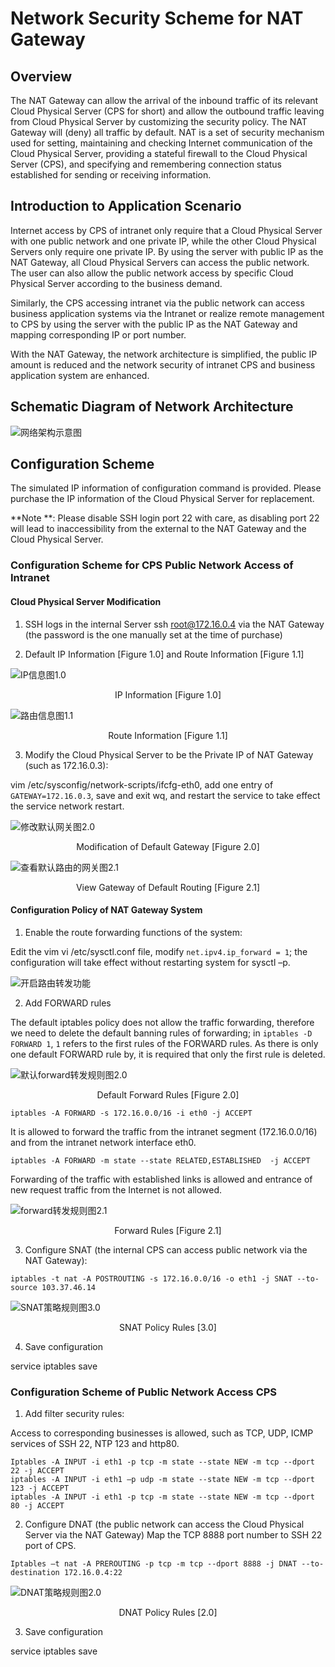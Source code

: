 # Network Security Scheme for NAT Gateway

## Overview
The NAT Gateway can allow the arrival of the inbound traffic of its relevant Cloud Physical Server (CPS for short) and allow the outbound traffic leaving from Cloud Physical Server by customizing the security policy. The NAT Gateway will (deny) all traffic by default. NAT is a set of security mechanism used for setting, maintaining and checking Internet communication of the Cloud Physical Server, providing a stateful firewall to the Cloud Physical Server (CPS), and specifying and remembering connection status established for sending or receiving information.

## Introduction to Application Scenario
Internet access by CPS of intranet only require that a Cloud Physical Server with one public network and one private IP, while the other Cloud Physical Servers only require one private IP. By using the server with public IP as the NAT Gateway, all Cloud Physical Servers can access the public network. The user can also allow the public network access by specific Cloud Physical Server according to the business demand.

Similarly, the CPS accessing intranet via the public network can access business application systems via the Intranet or realize remote management to CPS by using the server with the public IP as the NAT Gateway and mapping corresponding IP or port number.

With the NAT Gateway, the network architecture is simplified, the public IP amount is reduced and the network security of intranet CPS and business application system are enhanced.

## Schematic Diagram of Network Architecture

![网络架构示意图](https://github.com/jdcloudcom/cn/blob/edit/image/Hyper-Converged-IDC/Cloud-Physical-Server/CPS024.png)

## Configuration Scheme
The simulated IP information of configuration command is provided. Please purchase the IP information of the Cloud Physical Server for replacement.


**Note **: Please disable SSH login port 22 with care, as disabling port 22 will lead to inaccessibility from the external to the NAT Gateway and the Cloud Physical Server.

### Configuration Scheme for CPS Public Network Access of Intranet

#### Cloud Physical Server Modification

1. SSH logs in the internal Server ssh root@172.16.0.4 via the NAT Gateway (the password is the one manually set at the time of purchase)

2. Default IP Information [Figure 1.0] and Route Information [Figure 1.1]

![IP信息图1.0](https://github.com/jdcloudcom/cn/blob/edit/image/Hyper-Converged-IDC/Cloud-Physical-Server/CPS025.png)

<p align="center">IP Information [Figure 1.0]</p>

![路由信息图1.1](https://github.com/jdcloudcom/cn/blob/edit/image/Hyper-Converged-IDC/Cloud-Physical-Server/CPS026.png)

<p align="center">Route Information [Figure 1.1]</p>

3. Modify the Cloud Physical Server to be the Private IP of NAT Gateway (such as 172.16.0.3):

vim /etc/sysconfig/network-scripts/ifcfg-eth0, add one entry of `GATEWAY=172.16.0.3`, save and exit wq, and restart the service to take effect the service network restart.

![修改默认网关图2.0](https://github.com/jdcloudcom/cn/blob/edit/image/Hyper-Converged-IDC/Cloud-Physical-Server/CPS027.png)

<p align="center">Modification of Default Gateway [Figure 2.0]</p>

![查看默认路由的网关图2.1](https://github.com/jdcloudcom/cn/blob/edit/image/Hyper-Converged-IDC/Cloud-Physical-Server/CPS028.png)

<p align="center">View Gateway of Default Routing [Figure 2.1]</p>

#### Configuration Policy of NAT Gateway System

1. Enable the route forwarding functions of the system:

Edit the vim vi /etc/sysctl.conf file, modify `net.ipv4.ip_forward = 1`; the configuration will take effect without restarting system for sysctl –p.

![开启路由转发功能](https://github.com/jdcloudcom/cn/blob/edit/image/Hyper-Converged-IDC/Cloud-Physical-Server/CPS029.png)

2. Add FORWARD rules

The default iptables policy does not allow the traffic forwarding, therefore we need to delete the default banning rules of forwarding; in `iptables -D FORWARD 1`, `1` refers to the first rules of the FORWARD rules. As there is only one default FORWARD rule by, it is required that only the first rule is deleted.

![默认forward转发规则图2.0](https://github.com/jdcloudcom/cn/blob/edit/image/Hyper-Converged-IDC/Cloud-Physical-Server/CPS030.png)

<p align="center">Default Forward Rules [Figure 2.0]</p>


`iptables -A FORWARD -s 172.16.0.0/16 -i eth0 -j ACCEPT`


It is allowed to forward the traffic from the intranet segment (172.16.0.0/16) and from the intranet network interface eth0.


`iptables -A FORWARD -m state --state RELATED,ESTABLISHED  -j ACCEPT`


Forwarding of the traffic with established links is allowed and entrance of new request traffic from the Internet is not allowed.

![forward转发规则图2.1](https://github.com/jdcloudcom/cn/blob/edit/image/Hyper-Converged-IDC/Cloud-Physical-Server/CPS031.png)

<p align="center">Forward Rules [Figure 2.1]</p>

3. Configure SNAT (the internal CPS can access public network via the NAT Gateway):

```
iptables -t nat -A POSTROUTING -s 172.16.0.0/16 -o eth1 -j SNAT --to-source 103.37.46.14
```

![SNAT策略规则图3.0](https://github.com/jdcloudcom/cn/blob/edit/image/Hyper-Converged-IDC/Cloud-Physical-Server/CPS032.png)

<p align="center">SNAT Policy Rules [3.0]</p>

4. Save configuration

service iptables save

### Configuration Scheme of Public Network Access CPS

1. Add filter security rules:

Access to corresponding businesses is allowed, such as TCP, UDP, ICMP services of SSH 22, NTP 123 and http80.

```
Iptables -A INPUT -i eth1 -p tcp -m state --state NEW -m tcp --dport 22 -j ACCEPT
iptables -A INPUT -i eth1 –p udp -m state --state NEW -m tcp --dport 123 -j ACCEPT
iptables -A INPUT -i eth1 -p tcp -m state --state NEW -m tcp --dport 80 -j ACCEPT
```

2. 	Configure DNAT (the public network can access the Cloud Physical Server via the NAT Gateway)
Map the TCP 8888 port number to SSH 22 port of CPS.

```
Iptables –t nat -A PREROUTING -p tcp -m tcp --dport 8888 -j DNAT --to-destination 172.16.0.4:22
```

![DNAT策略规则图2.0](https://github.com/jdcloudcom/cn/blob/edit/image/Hyper-Converged-IDC/Cloud-Physical-Server/CPS033.png)

<p align="center"> DNAT Policy Rules [2.0]</p>

                         
3. Save configuration

service iptables save
